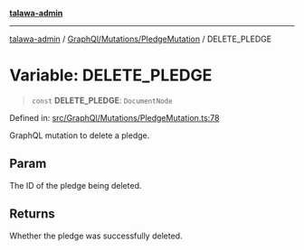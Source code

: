 [**talawa-admin**](../../../../README.md)

***

[talawa-admin](../../../../README.md) / [GraphQl/Mutations/PledgeMutation](../README.md) / DELETE\_PLEDGE

# Variable: DELETE\_PLEDGE

> `const` **DELETE\_PLEDGE**: `DocumentNode`

Defined in: [src/GraphQl/Mutations/PledgeMutation.ts:78](https://github.com/gautam-divyanshu/talawa-admin/blob/9fef64ff9fb30eb3195cc9100606d8b7a89bca79/src/GraphQl/Mutations/PledgeMutation.ts#L78)

GraphQL mutation to delete a pledge.

## Param

The ID of the pledge being deleted.

## Returns

Whether the pledge was successfully deleted.
